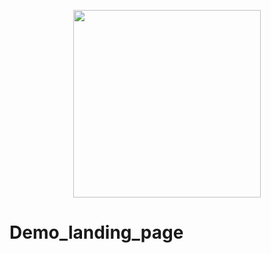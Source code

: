 <p align="center"><img src="http://attendance.vogroup.us/public/assets/images/logo.png" width="300"></p>

# Demo_landing_page
